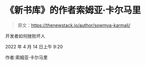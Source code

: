 # 《新书库》的作者索姆亚·卡尔马里

> 原文：<https://thenewstack.io/author/sowmya-karmali/>

开发者如何挫败坏人

2022 年 4 月 14 日上午 9:20

作者:索姆亚·卡尔马里